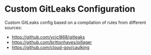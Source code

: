 # Custom GitLeaks Configuration

Custom GitLeaks config based on a compilation of rules from different sources:

- <https://github.com/ycjcl868/gitleaks>
- <https://github.com/brittonhayes/pillager>
- <https://github.com/cloud-gov/caulking>
